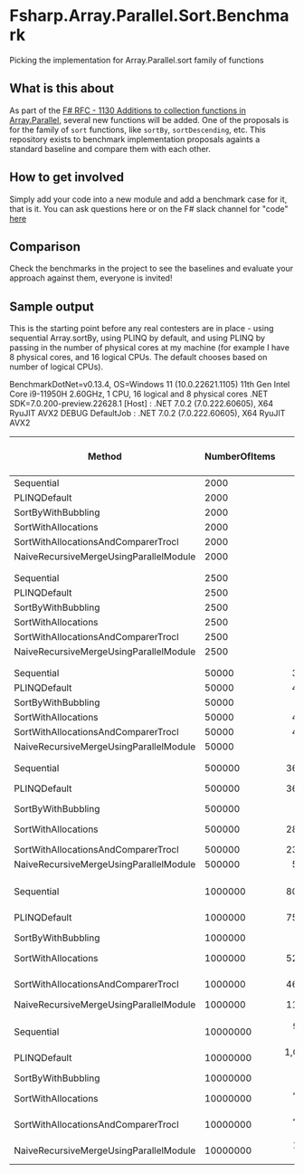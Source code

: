 # Fsharp.Array.Parallel.Sort.Benchmark
Picking the implementation for Array.Parallel.sort family of functions


## What is this about
As part of the [F# RFC - 1130 Additions to collection functions in Array.Parallel](https://github.com/fsharp/fslang-design/pull/720 ), several new functions will be added.
One of the proposals is for the family of `sort` functions, like `sortBy`, `sortDescending`, etc.
This repository exists to benchmark implementation proposals againts a standard baseline and compare them with each other.

## How to get involved
Simply add your code into a new module and add a benchmark case for it, that is it.
You can ask questions here or on the F# slack channel for "code" [here](https://app.slack.com/huddle/T04BJKUMU/C1R50TKEU)

## Comparison

Check the benchmarks in the project to see the baselines and evaluate your approach against them, everyone is invited!


## Sample output

This is the starting point before any real contesters are in place - using sequential Array.sortBy, using PLINQ by default, and using PLINQ by passing in the number of physical cores at my machine (for example I have 8 physical cores, and 16 logical CPUs. The default chooses based on number of logical CPUs).

BenchmarkDotNet=v0.13.4, OS=Windows 11 (10.0.22621.1105)
11th Gen Intel Core i9-11950H 2.60GHz, 1 CPU, 16 logical and 8 physical cores
.NET SDK=7.0.200-preview.22628.1
  [Host]     : .NET 7.0.2 (7.0.222.60605), X64 RyuJIT AVX2 DEBUG
  DefaultJob : .NET 7.0.2 (7.0.222.60605), X64 RyuJIT AVX2


|                                 Method | NumberOfItems |            Mean |         Error |         StdDev |          Median | Ratio | RatioSD |       Gen0 | Completed Work Items | Lock Contentions |      Gen1 |      Gen2 |    Allocated | Alloc Ratio |
|--------------------------------------- |-------------- |----------------:|--------------:|---------------:|----------------:|------:|--------:|-----------:|---------------------:|-----------------:|----------:|----------:|-------------:|------------:|
|                             Sequential |          2000 |        43.76 us |      0.874 us |       1.485 us |        43.98 us |  0.28 |    0.01 |     3.7842 |                    - |                - |    0.6104 |         - |      48080 B |        0.10 |
|                           PLINQDefault |          2000 |       158.53 us |      2.351 us |       2.084 us |       157.83 us |  1.00 |    0.00 |    46.6309 |              15.0000 |           0.0039 |   20.9961 |         - |     505456 B |        1.00 |
|                     SortByWithBubbling |          2000 |        51.84 us |      0.254 us |       0.238 us |        51.81 us |  0.33 |    0.00 |     1.6479 |               5.0535 |                - |    0.0610 |         - |      20666 B |        0.04 |
|                    SortWithAllocations |          2000 |        54.61 us |      0.548 us |       0.513 us |        54.31 us |  0.34 |    0.01 |     4.1504 |               4.0977 |                - |    0.9155 |         - |      52497 B |        0.10 |
|    SortWithAllocationsAndComparerTrocl |          2000 |        30.14 us |      0.466 us |       0.389 us |        30.04 us |  0.19 |    0.00 |     4.2114 |               4.9167 |                - |    0.9766 |         - |      52688 B |        0.10 |
| NaiveRecursiveMergeUsingParallelModule |          2000 |        53.28 us |      0.313 us |       0.292 us |        53.28 us |  0.34 |    0.01 |     1.5869 |               4.0582 |           0.0001 |    0.0610 |         - |      20473 B |        0.04 |
|                                        |               |                 |               |                |                 |       |         |            |                      |                  |           |           |
 |             |
|                             Sequential |          2500 |        73.95 us |      1.470 us |       2.935 us |        74.62 us |  0.38 |    0.02 |     4.7607 |                    - |                - |    0.6104 |         - |      60080 B |        0.08 |
|                           PLINQDefault |          2500 |       194.23 us |      3.546 us |       3.143 us |       194.43 us |  1.00 |    0.00 |    66.1621 |              15.0000 |           0.0076 |   32.2266 |         - |     712989 B |        1.00 |
|                     SortByWithBubbling |          2500 |        74.53 us |      1.484 us |       1.458 us |        74.80 us |  0.39 |    0.01 |     1.9531 |               4.5973 |                - |    0.1221 |         - |      24631 B |        0.03 |
|                    SortWithAllocations |          2500 |        73.19 us |      1.062 us |       0.994 us |        73.02 us |  0.38 |    0.01 |     5.1270 |               4.8051 |                - |    1.4648 |         - |      64692 B |        0.09 |
|    SortWithAllocationsAndComparerTrocl |          2500 |        39.52 us |      0.302 us |       0.283 us |        39.45 us |  0.20 |    0.00 |     5.1270 |               4.7873 |                - |    1.4648 |         - |      64685 B |        0.09 |
| NaiveRecursiveMergeUsingParallelModule |          2500 |        69.49 us |      0.512 us |       0.479 us |        69.59 us |  0.36 |    0.00 |     1.9531 |               4.8451 |                - |    0.1221 |         - |      24671 B |        0.03 |
|                                        |               |                 |               |                |                 |       |         |            |                      |                  |           |           |
 |             |
|                             Sequential |         50000 |     3,032.23 us |     17.278 us |      16.161 us |     3,037.04 us |  0.76 |    0.08 |   273.4375 |                    - |                - |  273.4375 |  273.4375 |    1200167 B |        0.10 |
|                           PLINQDefault |         50000 |     4,167.06 us |    161.531 us |     458.238 us |     4,086.30 us |  1.00 |    0.00 |  1429.6875 |              15.0000 |           0.0625 | 1414.0625 | 1007.8125 |   11948655 B |        1.00 |
|                     SortByWithBubbling |         50000 |       523.75 us |      9.444 us |      10.105 us |       520.42 us |  0.13 |    0.01 |   124.0234 |              25.8770 |           0.0010 |  124.0234 |  124.0234 |     411089 B |        0.03 |
|                    SortWithAllocations |         50000 |     4,583.28 us |     91.058 us |     124.641 us |     4,605.23 us |  1.15 |    0.11 |   609.3750 |              13.9922 |                - |  320.3125 |  320.3125 |    4816012 B |        0.40 |
|    SortWithAllocationsAndComparerTrocl |         50000 |     4,747.76 us |     91.588 us |     128.393 us |     4,738.46 us |  1.20 |    0.12 |   609.3750 |              14.0938 |                - |  320.3125 |  320.3125 |    4816926 B |        0.40 |
| NaiveRecursiveMergeUsingParallelModule |         50000 |       660.35 us |      4.232 us |       3.958 us |       659.47 us |  0.17 |    0.02 |   124.0234 |              25.5283 |           0.0010 |  124.0234 |  124.0234 |     410977 B |        0.03 |
|                                        |               |                 |               |                |                 |       |         |            |                      |                  |           |           |
 |             |
|                             Sequential |        500000 |    36,930.61 us |    707.330 us |     944.266 us |    37,024.61 us |  1.04 |    0.10 |   142.8571 |                    - |                - |  142.8571 |  142.8571 |   12000162 B |        0.11 |
|                           PLINQDefault |        500000 |    36,013.65 us |  1,094.601 us |   3,175.637 us |    35,362.47 us |  1.00 |    0.00 |  1666.6667 |              15.0000 |                - | 1600.0000 | 1333.3333 |  109850201 B |        1.00 |
|                     SortByWithBubbling |        500000 |              NA |            NA |             NA |              NA |     ? |       ? |          - |                    - |                - |         - |         - |            - |           ? |
|                    SortWithAllocations |        500000 |    28,367.27 us |    562.631 us |   1,149.307 us |    28,205.47 us |  0.82 |    0.08 |  3312.5000 |              25.6875 |                - |  437.5000 |  437.5000 |   48013066 B |        0.44 |
|    SortWithAllocationsAndComparerTrocl |        500000 |    23,896.50 us |    372.338 us |     310.919 us |    23,821.58 us |  0.66 |    0.06 |  3266.6667 |              25.5333 |                - |  400.0000 |  400.0000 |   48013896 B |        0.44 |
| NaiveRecursiveMergeUsingParallelModule |        500000 |     5,654.99 us |     96.911 us |      95.180 us |     5,631.29 us |  0.15 |    0.01 |   156.2500 |              25.1250 |                - |  156.2500 |  156.2500 |    4013870 B |        0.04 |
|                                        |               |                 |               |                |                 |       |         |            |                      |                  |           |           |
 |             |
|                             Sequential |       1000000 |    80,300.02 us |  1,587.022 us |   2,326.236 us |    80,515.15 us |  1.13 |    0.11 |   333.3333 |                    - |                - |  333.3333 |  333.3333 |   24000272 B |        0.11 |
|                           PLINQDefault |       1000000 |    75,118.65 us |  3,234.173 us |   9,382.921 us |    71,136.84 us |  1.00 |    0.00 |  1875.0000 |              15.0000 |           0.2500 | 1750.0000 | 1625.0000 |  219792888 B |        1.00 |
|                     SortByWithBubbling |       1000000 |              NA |            NA |             NA |              NA |     ? |       ? |          - |                    - |                - |         - |         - |            - |           ? |
|                    SortWithAllocations |       1000000 |    52,768.76 us |  1,013.587 us |   1,206.604 us |    52,583.39 us |  0.74 |    0.08 |  6000.0000 |              25.8000 |                - |  300.0000 |  300.0000 |   96013365 B |        0.44 |
|    SortWithAllocationsAndComparerTrocl |       1000000 |    46,879.83 us |    916.452 us |   1,284.738 us |    46,478.86 us |  0.65 |    0.06 |  6000.0000 |              25.5556 |           0.1111 |  333.3333 |  333.3333 |   96015004 B |        0.44 |
| NaiveRecursiveMergeUsingParallelModule |       1000000 |    11,337.14 us |    221.215 us |     217.263 us |    11,359.80 us |  0.16 |    0.01 |   156.2500 |              25.4688 |                - |  156.2500 |  156.2500 |    8012939 B |        0.04 |
|                                        |               |                 |               |                |                 |       |         |            |                      |                  |           |           |
 |             |
|                             Sequential |      10000000 |   934,077.24 us | 18,374.293 us |  51,523.487 us |   925,523.00 us |  0.90 |    0.11 |          - |                    - |                - |         - |         - |  240000584 B |        0.09 |
|                           PLINQDefault |      10000000 | 1,045,032.02 us | 43,429.021 us | 125,302.655 us | 1,021,572.80 us |  1.00 |    0.00 |  1000.0000 |              15.0000 |           2.0000 | 1000.0000 | 1000.0000 | 2702101576 B |        1.00 |
|                     SortByWithBubbling |      10000000 |              NA |            NA |             NA |              NA |     ? |       ? |          - |                    - |                - |         - |         - |            - |           ? |
|                    SortWithAllocations |      10000000 |   493,077.31 us |  9,719.753 us |  11,936.729 us |   493,205.75 us |  0.45 |    0.05 | 57000.0000 |              26.0000 |                - |         - |         - |  960012152 B |        0.36 |
|    SortWithAllocationsAndComparerTrocl |      10000000 |   452,711.72 us |  8,648.432 us |  13,717.330 us |   454,354.10 us |  0.43 |    0.05 | 57000.0000 |              26.0000 |                - |         - |         - |  960012352 B |        0.36 |
| NaiveRecursiveMergeUsingParallelModule |      10000000 |   125,053.72 us |  4,660.602 us |  13,741.890 us |   120,276.05 us |  0.12 |    0.02 |          - |              26.0000 |                - |         - |         - |   80011848 B |        0.03 |

